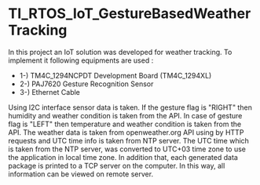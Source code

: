 # TI_RTOS_IoT_GestureBasedWeatherTracking

In this project an IoT solution was developed for weather tracking. To implement it following equipments are used :

* 1-) TM4C_1294NCPDT Development Board (TM4C_1294XL)
* 2-) PAJ7620 Gesture Recognition Sensor
* 3-) Ethernet Cable

Using I2C interface sensor data is taken. If the gesture flag is "RIGHT" then humidity and weather condition is taken from the API. In case of gesture flag is "LEFT" then temperature and weather condition is taken from the API. The weather data is taken from openweather.org API using by HTTP requests and UTC time info is taken from NTP server. The UTC time which is taken from the NTP server, was converted to UTC+03 time zone to use the application in local time zone. In addition that, each generated data package is printed to a TCP server on the computer. In this way, all information can be viewed on remote server.
